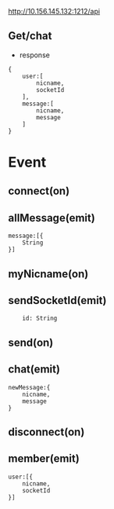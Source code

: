http://10.156.145.132:1212/api

Get/chat
-

- response

```
{
    user:[
        nicname,
        socketId
    ],
    message:[
        nicname,
        message
    ]
}
```

Event
=
connect(on)
-
allMessage(emit)
-
```
message:[{
    String
}]
```
myNicname(on)
-
sendSocketId(emit)
-
```
    id: String
```
send(on)
-
chat(emit)
-
```
newMessage:{
    nicname,
    message
}
```
disconnect(on)
-
member(emit) 
-
```
user:[{
    nicname,
    socketId
}]
```